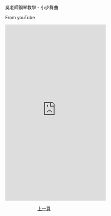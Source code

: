 ﻿---
---
吳老師鋼琴教學 - 小步舞曲

From youTube
<iframe width="320" height="560" src="https://www.youtube.com/embed/VvqL_rvC2RQ" title="小步舞曲" frameborder="0" allow="accelerometer; autoplay; clipboard-write; encrypted-media; gyroscope; picture-in-picture; web-share" allowfullscreen></iframe>


&nbsp;&nbsp;&nbsp;&nbsp;&nbsp;&nbsp;&nbsp;&nbsp;&nbsp;&nbsp;&nbsp;&nbsp;
&nbsp;&nbsp;&nbsp;&nbsp;&nbsp;&nbsp;&nbsp;&nbsp;&nbsp;&nbsp;&nbsp;&nbsp;
[上一頁](T-MyHeartWillGoOn)






